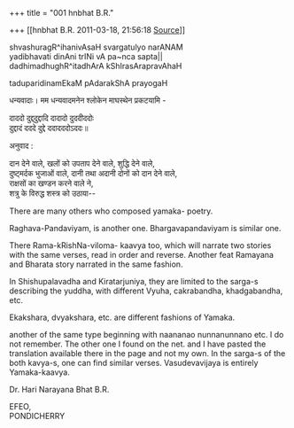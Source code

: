 +++
title = "001 hnbhat B.R."

+++
[[hnbhat B.R.	2011-03-18, 21:56:18 [Source](https://groups.google.com/g/samskrita/c/zKRa5e8x9CY)]]



shvashuragR^ihanivAsaH svargatulyo narANAM  
yadibhavati dinAni trINi vA pa\~nca sapta\|\|  
dadhimadhughR^itadhArA kShIrasArapravAhaH

taduparidinamEkaM pAdarakShA prayogaH

  

  

धन्यवादाः। मम धन्यवादमनेन श्लोकेन माघस्थेन प्रकटयामि -

  

  
दाददो दुद्द्दुद्दादि दादादो दुददीददोः  
दुद्दादं दददे दुद्दे ददादददोऽददः॥  
  
अनुवाद :  
  
दान देने वाले, खलों को उपताप देने वाले, शुद्धि देने वाले,  
दुष्ट्मर्दक भुजाओं वाले, दानी तथा अदानी दोनों को दान देने वाले,  
राक्षसों का खण्डन करने वाले ने,  
शत्रु के विरुद्ध शस्त्र को उठाया--  
  

There are many others who composed yamaka- poetry.

  

Raghava-Pandaviyam, is another one. Bhargavapandaviyam is similar one.

  

There Rama-kRishNa-viloma- kaavya too, which will narrate two stories with the same verses, read in order and reverse. Another feat Ramayana and Bharata story narrated in the same fashion.

  

In Shishupalavadha and Kiratarjuniya, they are limited to the sarga-s describing the yuddha, with different Vyuha, cakrabandha, khadgabandha, etc.  

  

Ekakshara, dvyakshara, etc. are different fashions of Yamaka.

  

another of the same type beginning with naananao nunnanunnano etc. I do not remember. The other one I found on the net. and I have pasted the translation available there in the page and not my own. In the sarga-s of the both kavya-s, one can find similar verses. Vasudevavijaya is entirely Yamaka-kaavya.

  

  

  

Dr. Hari Narayana Bhat B.R.

  
EFEO,  
PONDICHERRY  

